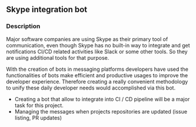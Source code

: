 ## Skype integration bot

### Description
Major software companies are using Skype as their primary tool of communication, even though  Skype has no built-in way to integrate and get notifications CI/CD related activities like Slack or some other tools. So they are using additional tools for that purpose.

With the creation of bots in messaging platforms developers have used the functionalities of bots make efficient and productive usages to improve the developer experience. Therefore creating a really convenient methodology to unify these daily developer needs would accomplished via this bot.

- Creating a bot that allow to integrate into CI / CD pipeline will be a major task for this project.
- Managing the messages when projects repositories are updated (issue listing, PR updates)
